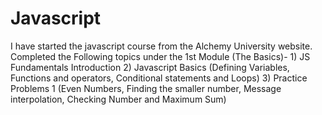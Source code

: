 # Javascript

I have started the javascript course from the Alchemy University website.
Completed the Following topics under the 1st Module (The Basics)- 
     1) JS Fundamentals Introduction
     2) Javascript Basics (Defining Variables, Functions and operators, Conditional statements and Loops)
     3) Practice Problems 1 (Even Numbers, Finding the smaller number, Message interpolation, Checking Number and Maximum Sum)
